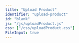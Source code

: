 ```yaml
---
title: "Upload Product"
identifier: "upload-product"
id: "blank"
js: "/js/uploadProduct.js"
css: ["/css/uploadProduct.css"]
FileInput: true
---
```

